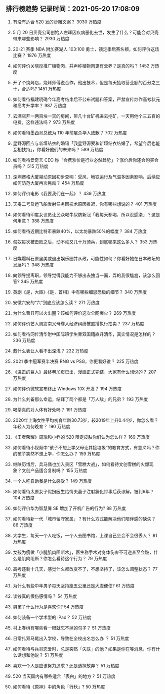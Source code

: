 
## 排行榜趋势 记录时间：2021-05-20 17:08:09
  
  1. 有没有适合 520 发的沙雕文案？ 3030 万热度
    
  2. 5 月 20 日贝壳公司创始人左晖因疾病恶化去世，发生了什么？可能会对贝壳带来哪些影响？ 2930 万热度
    
  3. 20-21 赛季 NBA 附加赛湖人 103:100 勇士，锁定季后赛名额，如何评价这场比赛？ 1876 万热度
    
  4. 如何评价关晓彤推广植物肉，并声称植物肉更有营养？是真的吗？ 1452 万热度
    
  5. 开了个烧烤店，烧烤师傅说合作，他出技术，但是每天抽取营业额的百分之三十，合适吗? 1451 万热度
    
  6. 如何看待福建明确今年高考结束后不公布试题和答案，严禁宣传炒作高考状元和高考升学率？ 987 万热度
    
  7. 去酒店开一两百块一天的房间，带几十台矿机进去挖矿，一天用他个三五百的电费，这样违法吗？ 973 万热度
    
  8. 如何看待墨西哥总统为 110 年前屠杀华人致歉？ 702 万热度
    
  9. 星野源回应与新垣结衣的婚讯「我星野源要和新垣结衣结婚了，希望今后也能互相扶持」，你看好他们的未来吗？ 589 万热度
    
  10. 如何看待爱奇艺 CEO 称「会费涨价是行业必然趋势」？涨价后你还会购买会员吗？ 515 万热度
    
  11. 深圳赛格大厦晃动原因初步查明：受风、地铁运行及气温多因素影响，后续应如何防范大厦再次晃动？ 454 万热度
    
  12. 如何评价电影《我要我们在一起》？ 439 万热度
    
  13. 天舟二号货运飞船发射任务因技术原因推迟，你有哪些想说的？ 401 万热度
    
  14. 如何看待印度女议员让民众喝牛尿防新冠「我每天都喝，所以没感染」？这是何用意？ 388 万热度
    
  15. 如何看待近期比特币暴跌40%，以太坊暴跌50%的幅度？ 384 万热度
    
  16. 匈奴每次被击败之后，动不动又几十万骑兵，到底哪来这么多人？ 353 万热度
    
  17. 日媒爆料石原里美或退出娱乐圈并从政，可能性如何？你看好她在日本政坛的发展吗？ 348 万热度
    
  18. 向领导提离职，领导觉得我能力不够出去独当一面，弄的我很尴尬，该怎么回答? 345 万热度
    
  19. 英剧《是，大臣》《是，首相》中有哪些细思恐极的细节？ 340 万热度
    
  20. 安徽六安的“六”到底应该怎么读？ 271 万热度
    
  21. 为什么曹县可以火出圈？该如何评价这次全网爆火？ 269 万热度
    
  22. 如何评价艺人周震南父母卷入经济纠纷被直播执行拍卖？ 237 万热度
    
  23. 如何看待网传清华附中国际班学生靠双国籍直升清华，真实情况是怎样的？ 236 万热度
    
  24. 戴什么表让人看不出深浅？ 232 万热度
    
  25. 2021 季中冠军赛半决赛 RNG vs PSG，你更看好谁？ 225 万热度
    
  26. 《进击的巨人》最终卷加页已出，漫画正式完结，大家有什么想说的？ 207 万热度
    
  27. 如何评价微软宣布终止 Windows 10X 开发？ 194 万热度
    
  28. 为什么刘备那么幸运，结拜了两个都是「万人敌」的兄弟？ 193 万热度
    
  29. 喝茶真的对人体有好处吗？ 191 万热度
    
  30. 2020年上海女性平均初育年龄30.73岁，较2019年上升0.44岁，你怎么看？年轻人为何晚育？ 190 万热度
    
  31. 《王者荣耀》周瑜和小乔的 520 限定皮肤你们认为怎么样？ 169 万热度
    
  32. 如何看待小视频中“孩子不想上学父母让其捡垃圾”的教育方式，有意义吗？你的孩子突然不想上学，你怎么办？ 159 万热度
    
  33. 继陕历博后，兵马俑也加入景区「雪糕大战」，如何看待文创雪糕的火爆现象？文创产品适合复制吗？ 155 万热度
    
  34. 一个人吃自助餐是什么感受？ 149 万热度
    
  35. 如何看待太原女子假扮医生给情夫妻子注射氯化钾事后获谅解，被判6年？ 104 万热度
    
  36. 如何评价华为智慧屏 SE 增加了开机广告的行为? 88 万热度
    
  37. 如何看待新一代「城市留守家属」？有什么方式能解决他们陪伴感的缺失？ 86 万热度
    
  38. 大学生，每天一个人吃饭，一个人去图书馆，上课自己坐会不会很丢人？ 81 万热度
    
  39. 女孩为瘦做「小腿肌肉阻断术」，医生称手术对身体伤害不可逆甚至会跛，什么是肌肉阻断？你怎么看待这个行为？ 79 万热度
    
  40. 高考还剩十几天，感觉什么都改变不了，不想坚持了，该怎么调整状态？ 77 万热度
    
  41. 为什么有些中年男子每天坚持跑五公里还是大腹便便? 61 万热度
    
  42. 谈钱真的很伤感情吗？ 54 万热度
    
  43. 男孩子什么行为是喜欢你? 54 万热度
    
  44. 如何装备一个学术型的 iPad？ 52 万热度
    
  45. 村上春树有哪些看一眼就忘不掉的句子？ 51 万热度
    
  46. 日常扎双马尾出入学校，导致在全校出名怎么办 ？ 51 万热度
    
  47. 如何看待与兵哥恋爱时，总是突然「失联」的他？如果是你在等消息，你有什么话想和他说？ 51 万热度
    
  48. 喜欢一个人是应该努力追求？还是选择放弃？ 51 万热度
    
  49. 520 当天国内有哪些适合「表白」的地方？ 51 万热度
    
  50. 如何看待《原神》中的角色「行秋」? 50 万热度
    